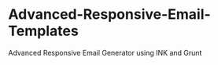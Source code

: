 Advanced-Responsive-Email-Templates
===================================

Advanced Responsive Email Generator using INK and Grunt
